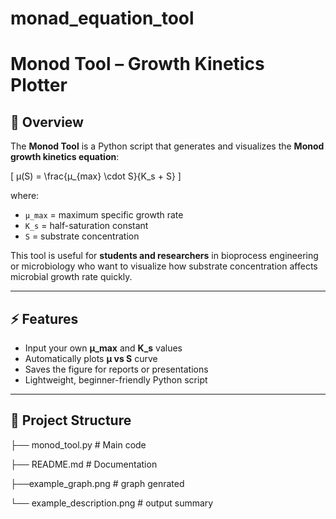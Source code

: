 # monad_equation_tool
# Monod Tool – Growth Kinetics Plotter

## 📌 Overview
The **Monod Tool** is a Python script that generates and visualizes the **Monod growth kinetics equation**:

\[
μ(S) = \frac{μ_{max} \cdot S}{K_s + S}
\]

where:
- `μ_max` = maximum specific growth rate  
- `K_s`   = half-saturation constant  
- `S`     = substrate concentration  

This tool is useful for **students and researchers** in bioprocess engineering or microbiology who want to visualize how substrate concentration affects microbial growth rate quickly.

---

## ⚡ Features
- Input your own **μ_max** and **K_s** values  
- Automatically plots **μ vs S** curve  
- Saves the figure for reports or presentations  
- Lightweight, beginner-friendly Python script  

---

## 📂 Project Structure
├── monod_tool.py # Main code

├── README.md # Documentation

├──example_graph.png # graph genrated

└── example_description.png # output summary

